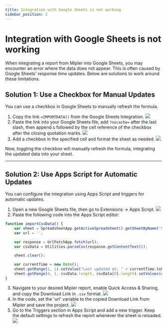 ```yaml
---
title: Integration with Google Sheets is not working
sidebar_position: 2
---
```


# Integration with Google Sheets is not working

When integrating a report from Mipler into Google Sheets, you may encounter an error where the data does not appear.
This is often caused by Google Sheets' response time updates. Below are solutions to work around these limitations.

## Solution 1: Use a Checkbox for Manual Updates

You can use a checkbox in Google Sheets to manually refresh the formula.

1. Copy the link `=IMPORTDATA()` from the Google Sheets Integration.
   <img src="/docs/img/troubleshoot/google-sheets/s1_1.png" />
2. Paste the link into your Google Sheets file, add `?nocache=` after the last slash, then append `&` followed by the
   cell reference of the checkbox after the closing quotation marks.
   <img src="/docs/img/troubleshoot/google-sheets/s1_2.png" />
3. Add a checkbox in the specified cell and format the sheet as needed.
   <img src="/docs/img/troubleshoot/google-sheets/s1_3.png" />

Now, toggling the checkbox will manually refresh the formula, integrating the updated data into your sheet.

---

## Solution 2: Use Apps Script for Automatic Updates

You can configure the integration using Apps Script and triggers for automatic updates.

1. Open a new Google Sheets file, then go to Extensions → Apps Script.
   <img src="/docs/img/troubleshoot/google-sheets/s2_1.png" />
2. Paste the following code into the Apps Script editor:

```javascript
function importCsvData() {
    var sheet = SpreadsheetApp.getActiveSpreadsheet().getSheetByName('Sheet1');
    var url = '';

    var response = UrlFetchApp.fetch(url);
    var csvData = Utilities.parseCsv(response.getContentText());

    sheet.clear();

    var currentTime = new Date();
    sheet.getRange(1, 1).setValue("Last updated at: " + currentTime.toLocaleString());
    sheet.getRange(4, 1, csvData.length, csvData[0].length).setValues(csvData);
}
```

3. Navigate to your desired Mipler report, enable Quick Access & Sharing, and copy the Download Link in `.csv` format.
   <img src="/docs/img/troubleshoot/google-sheets/s2_2.png" />
4. In the code, set the 'url' variable to the copied Download Link from Mipler and save the project.
   <img src="/docs/img/troubleshoot/google-sheets/s2_3.png" />
5. Go to the Triggers section in Apps Script and add a new trigger.
   Keep the default settings to refresh the report whenever the sheet is reloaded.
   <img src="/docs/img/troubleshoot/google-sheets/s2_4.png" />


